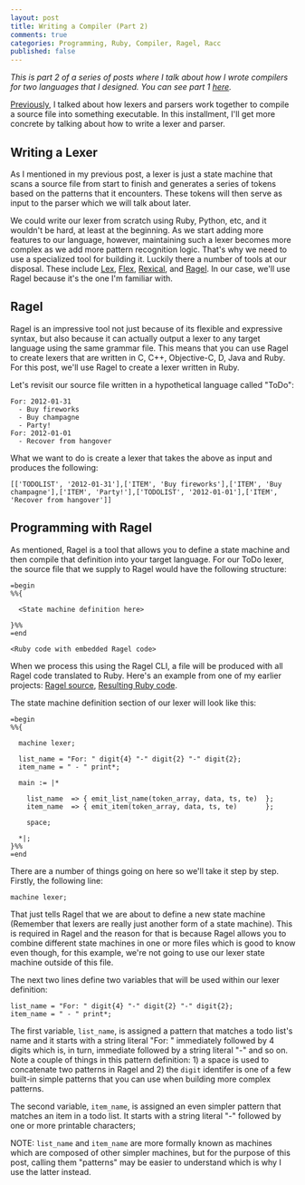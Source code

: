 ```yaml
---
layout: post
title: Writing a Compiler (Part 2)
comments: true
categories: Programming, Ruby, Compiler, Ragel, Racc
published: false
---
```

_This is part 2 of a series of posts where I talk about how I wrote compilers for two languages that I designed. You can see part 1 [here](/2012/07/writing-a-compiler-1.html)._

[Previously](/2012/07/writing-a-compiler-1.html), I talked about how lexers and parsers work together to compile a source file into something executable. In this installment, I'll get more concrete by talking about how to write a lexer and parser.

## Writing a Lexer

As I mentioned in my previous post, a lexer is just a state machine that scans a source file from start to finish and generates a series of tokens based on the patterns that it encounters. These tokens will then serve as input to the parser which we will talk about later.

We could write our lexer from scratch using Ruby, Python, etc, and it wouldn't be hard, at least at the beginning. As we start adding more features to our language, however, maintaining such a lexer becomes more complex as we add more pattern recognition logic. That's why we need to use a specialized tool for building it. Luckily there a number of tools at our disposal. These include [Lex](http://en.wikipedia.org/wiki/Lex_programming_tool), [Flex](http://flex.sourceforge.net), [Rexical](https://github.com/tenderlove/rexical), and [Ragel](http://www.complang.org/ragel/). In our case, we'll use Ragel because it's the one I'm familiar with.

## Ragel

Ragel is an impressive tool not just because of its flexible and expressive syntax, but also because it can actually output a lexer to any target language using the same grammar file. This means that you can use Ragel to create lexers that are written in C, C++, Objective-C, D, Java and Ruby. For this post, we'll use Ragel to create a lexer written in Ruby.

Let's revisit our source file written in a hypothetical language called "ToDo":

    For: 2012-01-31
      - Buy fireworks
      - Buy champagne
      - Party!
    For: 2012-01-01
      - Recover from hangover

What we want to do is create a lexer that takes the above as input and produces the following:

    [['TODOLIST', '2012-01-31'],['ITEM', 'Buy fireworks'],['ITEM', 'Buy champagne'],['ITEM', 'Party!'],['TODOLIST', '2012-01-01'],['ITEM', 'Recover from hangover']]

## Programming with Ragel

As mentioned, Ragel is a tool that allows you to define a state machine and then compile that definition into your target language. For our ToDo lexer, the source file that we supply to Ragel would have the following structure:

    =begin
    %%{

      <State machine definition here>

    }%%
    =end

    <Ruby code with embedded Ragel code>

When we process this using the Ragel CLI, a file will be produced with all Ragel code translated to Ruby. Here's an example from one of my earlier projects: [Ragel source](https://github.com/norm-framework/p4/blob/master/src/ba_speak/lexer.rl), [Resulting Ruby code](https://github.com/norm-framework/p4/blob/master/lib/ba_speak/lexer.rb).

The state machine definition section of our lexer will look like this:

    =begin
    %%{

      machine lexer;

      list_name = "For: " digit{4} "-" digit{2} "-" digit{2};
      item_name = " - " print*;

      main := |*

        list_name  => { emit_list_name(token_array, data, ts, te)  };
        item_name  => { emit_item(token_array, data, ts, te)       };

        space;

      *|;
    }%%
    =end

There are a number of things going on here so we'll take it step by step. Firstly, the following line:

    machine lexer;

That just tells Ragel that we are about to define a new state machine (Remember that lexers are really just another form of a state machine). This is required in Ragel and the reason for that is because Ragel allows you to combine different state machines in one or more files which is good to know even though, for this example, we're not going to use our lexer state machine outside of this file.

The next two lines define two variables that will be used within our lexer definition:

    list_name = "For: " digit{4} "-" digit{2} "-" digit{2};
    item_name = " - " print*;

The first variable, `list_name`, is assigned a pattern that matches a todo list's name and it starts with a string literal "For: " immediately followed by 4 digits which is, in turn, immediate followed by a string literal "-" and so on. Note a couple of things in this pattern definition: 1) a space is used to concatenate two patterns in Ragel and 2) the `digit` identifer is one of a few built-in simple patterns that you can use when building more complex patterns.

The second variable, `item_name`, is assigned an even simpler pattern that matches an item in a todo list. It starts with a string literal "-" followed by one or more printable characters;

  NOTE: `list_name` and `item_name` are more formally known as machines which are composed of other simpler machines, but for the purpose of this post, calling them "patterns" may be easier to understand which is why I use the latter instead.

